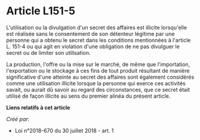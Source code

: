 # Article L151-5

L'utilisation ou la divulgation d'un secret des affaires est illicite lorsqu'elle est réalisée sans le consentement de son
détenteur légitime par une personne qui a obtenu le secret dans les conditions mentionnées à l'article L. 151-4 ou qui agit
en violation d'une obligation de ne pas divulguer le secret ou de limiter son utilisation.

La production, l'offre ou la mise sur le marché, de même que l'importation, l'exportation ou le stockage à ces fins de tout
produit résultant de manière significative d'une atteinte au secret des affaires sont également considérés comme une
utilisation illicite lorsque la personne qui exerce ces activités savait, ou aurait dû savoir au regard des circonstances,
que ce secret était utilisé de façon illicite au sens du premier alinéa du présent article.

**Liens relatifs à cet article**

_Créé par_:

  - Loi n°2018-670 du 30 juillet 2018 - art. 1
